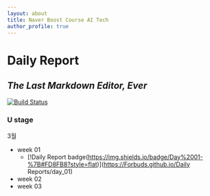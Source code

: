 ```yaml
---
layout: about
title: Naver Boost Course AI Tech
author_profile: true
---
```

# Daily Report
## _The Last Markdown Editor, Ever_


[![Build Status](https://travis-ci.org/joemccann/dillinger.svg?branch=master)](https://travis-ci.org/joemccann/dillinger)

### U stage
3월
- week 01
   - [!Daily Report badge(https://img.shields.io/badge/Day%2001-%7B#FD8FB8?style=flat)](https://Forbuds.github.io/Daily Reports/day_01)
- week 02
- week 03

